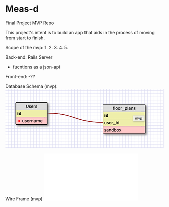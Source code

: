 # Meas-d
Final Project MVP Repo

This project's intent is to build an app that aids in the process of moving from start to finish. 

Scope of the mvp:
1.
2.
3.
4.
5.


Back-end: Rails Server
  - fucntions as a json-api 

Front-end:
 -??

Database Schema (mvp):
![ Current Schema](./mvp_schema.png)


Wire Frame (mvp)
![Wire Frame](./MeasD_Wireframe.pdf)


